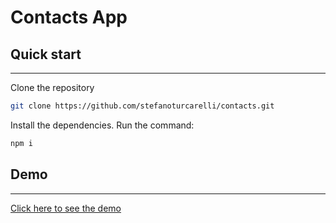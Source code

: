 # Contacts App

## Quick start

---

Clone the repository

```bash
git clone https://github.com/stefanoturcarelli/contacts.git
```

Install the dependencies. Run the command:

```bash
npm i
```

## Demo

---

[Click here to see the demo](https://stefanoturcarelli.github.io/contacts/)
